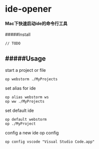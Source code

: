 # ide-opener

#### Mac下快速启动ide的命令行工具

#####Install
```
// TODO
```

#####Usage
---
start a project or file
```
op webstorm ./MyProjects 
```
set alias for ide
```
op alias webstorm ws
op ww ./MyProjects
```
set default ide
```
op default webstorm
op ./MyProject
```
config a new ide
op config <ide> <idePath>
```
op config vscode "Visual Studio Code.app"
```
